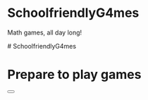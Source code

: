 # SchoolfriendlyG4mes
Math games, all day long!
<!DOCTYPE html>
<html>
<body>
# SchoolfriendlyG4mes
<h1>Prepare to play games</h1>
  <html>
  <body>
 
 <html>
 <body>
 <button type="submit">
